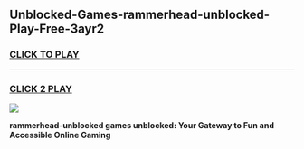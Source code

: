 
## Unblocked-Games-rammerhead-unblocked-Play-Free-3ayr2
<h3>
<a href="https://premium76.site?title=rammerhead-unblocked&ref=19M">CLICK TO PLAY</a></h3>
<hr>

<h3>
<a href="https://premium76.site?title=rammerhead-unblocked&ref=19M">CLICK 2 PLAY</a>
  
</h3>

<a href="https://premium76.site?title=rammerhead-unblocked&ref=19M"><img src="https://clearcache.store/games.png"></a>


**rammerhead-unblocked games unblocked: Your Gateway to Fun and Accessible Online Gaming**
